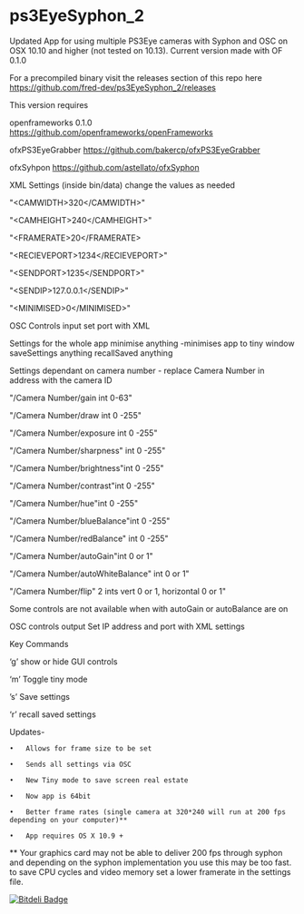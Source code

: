 # ps3EyeSyphon_2
Updated App for using multiple PS3Eye cameras with Syphon and OSC on OSX 10.10 and higher (not tested on 10.13). Current version made with OF 0.1.0

For a precompiled binary visit the releases section of this repo here https://github.com/fred-dev/ps3EyeSyphon_2/releases

This version requires 

openframeworks 0.1.0
https://github.com/openframeworks/openFrameworks

ofxPS3EyeGrabber 
https://github.com/bakercp/ofxPS3EyeGrabber

ofxSyhpon
https://github.com/astellato/ofxSyphon

XML Settings (inside bin/data) change the values as needed

"\<CAMWIDTH\>320\</CAMWIDTH\>"

"\<CAMHEIGHT\>240\</CAMHEIGHT\>"

"\<FRAMERATE\>20\</FRAMERATE\>

"\<RECIEVEPORT\>1234\</RECIEVEPORT\>"

"\<SENDPORT\>1235\</SENDPORT\>"

"\<SENDIP\>127.0.0.1\</SENDIP\>"

"\<MINIMISED\>0\</MINIMISED\>"


OSC Controls input
set port with XML

Settings for the whole app
minimise anything -minimises app to tiny window
saveSettings anything
recallSaved anything

Settings dependant on camera number - replace Camera Number in address with the camera ID


"/Camera Number/gain int 0-63"

"/Camera Number/draw int 0 -255"

"/Camera Number/exposure int 0 -255"

"/Camera Number/sharpness" int 0 -255"

"/Camera Number/brightness"int 0 -255"

"/Camera Number/contrast"int 0 -255"

"/Camera Number/hue"int 0 -255"

"/Camera Number/blueBalance"int 0 -255"

"/Camera Number/redBalance" int 0 -255"

"/Camera Number/autoGain"int 0 or 1"

"/Camera Number/autoWhiteBalance" int 0 or 1"

"/Camera Number/flip" 2 ints vert 0 or 1, horizontal 0 or 1"


Some controls are not available when with autoGain or autoBalance are on

OSC controls output
Set IP address and port with XML settings

Key Commands

‘g’ show or hide GUI controls

‘m’ Toggle tiny mode

’s’ Save settings

‘r’ recall saved settings

	

Updates- 

	•	Allows for frame size to be set

	•	Sends all settings via OSC

	•	New Tiny mode to save screen real estate

	•	Now app is 64bit

	•	Better frame rates (single camera at 320*240 will run at 200 fps depending on your computer)**

	•	App requires OS X 10.9 + 


** Your graphics card may not be able to deliver 200 fps through syphon and depending on the syphon implementation you use this may be too fast. to save CPU cycles and video memory set a lower framerate in the settings file.


[![Bitdeli Badge](https://d2weczhvl823v0.cloudfront.net/fred-dev/ps3eyesyphon_2/trend.png)](https://bitdeli.com/free "Bitdeli Badge")

